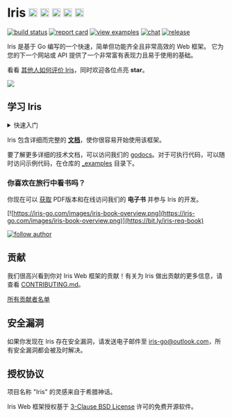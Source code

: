 # Iris <a href="README.md"> <img width="20px" src="https://iris-go.com/images/flag-unitedkingdom.svg?v=10" /></a> <a href="README_GR.md"><img width="20px" src="https://iris-go.com/images/flag-greece.svg?v=10" /></a> <a href="README_ES.md"><img width="20px" src="https://iris-go.com/images/flag-spain.png" /></a> <a href="README_KO.md"><img width="20px" src="https://iris-go.com/images/flag-south-korea.svg" /></a> <a href="README_FA.md"><img width="20px" src="https://iris-go.com/images/flag-iran.svg" /></a>

[![build status](https://img.shields.io/travis/kataras/iris/master.svg?style=for-the-badge)](https://travis-ci.org/kataras/iris) [![report card](https://img.shields.io/badge/report%20card-a%2B-ff3333.svg?style=for-the-badge)](https://goreportcard.com/report/github.com/kataras/iris)<!--[![godocs](https://img.shields.io/badge/go-%20docs-488AC7.svg?style=for-the-badge)](https://godoc.org/github.com/kataras/iris)--> [![view examples](https://img.shields.io/badge/learn%20by-examples-0077b3.svg?style=for-the-badge)](https://github.com/kataras/iris/tree/master/_examples) [![chat](https://img.shields.io/gitter/room/iris_go/community.svg?color=blue&logo=gitter&style=for-the-badge)](https://gitter.im/iris_go/community) [![release](https://img.shields.io/badge/release%20-v11.2-0077b3.svg?style=for-the-badge)](https://github.com/kataras/iris/releases)

Iris 是基于 Go 编写的一个快速，简单但功能齐全且非常高效的 Web 框架。 它为您的下一个网站或 API 提供了一个非常富有表现力且易于使用的基础。

看看 [其他人如何评价 Iris](https://iris-go.com/testimonials/)，同时欢迎各位点亮 **star**。

[![](https://media.giphy.com/media/eGku4UbilECflFjcNj/giphy.gif)](https://iris-go.com/testimonials/)

## 学习 Iris

<details>
<summary>快速入门</summary>

```sh
# 假设文件已经存在
$ cat example.go
```

```go
package main

import "github.com/kataras/iris/v12"

func main() {
    app := iris.Default()
    app.Get("/ping", func(ctx iris.Context) {
        ctx.JSON(iris.Map{
            "message": "pong",
        })
    })

    app.Run(iris.Addr(":8080"))
}
```

```sh
# 运行 example.go
# 在浏览器中访问 http://localhost:8080/ping
$ go run example.go
```

> 路由由 [muxie](https://github.com/kataras/muxie) 提供支持，muxie 是基于 Go 编写的最强大最快速的基于 trie 的路由

</details>

Iris 包含详细而完整的 **[文档](https://github.com/kataras/iris/wiki)**，使你很容易开始使用该框架。

要了解更多详细的技术文档，可以访问我们的 [godocs](https://godoc.org/github.com/kataras/iris)。对于可执行代码，可以随时访问示例代码，在仓库的 [_examples](_examples/)  目录下。

### 你喜欢在旅行中看书吗？

你现在可以 [获取](https://bit.ly/iris-req-book) PDF版本和在线访问我们的 **电子书** 并参与 Iris 的开发。

[![https://iris-go.com/images/iris-book-overview.png](https://iris-go.com/images/iris-book-overview.png)](https://bit.ly/iris-req-book)

[![follow author](https://img.shields.io/twitter/follow/makismaropoulos.svg?style=for-the-badge)](https://twitter.com/intent/follow?screen_name=makismaropoulos)

## 贡献

我们很高兴看到你对 Iris Web 框架的贡献！有关为 Iris 做出贡献的更多信息，请查看 [CONTRIBUTING.md](CONTRIBUTING.md)。

[所有贡献者名单](https://github.com/kataras/iris/graphs/contributors)

## 安全漏洞

如果你发现在 Iris 存在安全漏洞，请发送电子邮件至 [iris-go@outlook.com](mailto:iris-go@outlook.com)，所有安全漏洞都会被及时解决。

## 授权协议

项目名称 "Iris" 的灵感来自于希腊神话。

Iris Web 框架授权基于 [3-Clause BSD License](LICENSE) 许可的免费开源软件。

